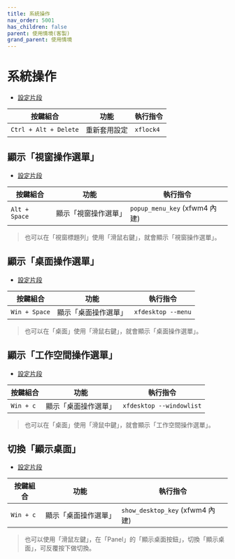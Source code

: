 ```yaml
---
title: 系統操作
nav_order: 5001
has_children: false
parent: 使用情境(客製)
grand_parent: 使用情境
---
```



# 系統操作


* [設定片段](https://github.com/samwhelp/note-about-xfce/blob/gh-pages/_demo/config/xfce-config/main/config/xfce4/xfconf/xfce-perchannel-xml/xfce4-keyboard-shortcuts.xml#L49)

| 按鍵組合           | 功能        | 執行指令             |
| ----------------- | ------------ | -------------------- |
| `Ctrl + Alt + Delete`  | 重新套用設定 | `xflock4` |


## 顯示「視窗操作選單」

* [設定片段](https://github.com/samwhelp/note-about-xfce/blob/gh-pages/_demo/config/xfce-config/main/config/xfce4/xfconf/xfce-perchannel-xml/xfce4-keyboard-shortcuts.xml#L171)

| 按鍵組合           | 功能        | 執行指令             |
| ----------------- | ------------ | -------------------- |
| `Alt + Space`  | 顯示「視窗操作選單」 | `popup_menu_key` (xfwm4 內建) |

> 也可以在「視窗標題列」使用「滑鼠右鍵」，就會顯示「視窗操作選單」。


## 顯示「桌面操作選單」

* [設定片段](https://github.com/samwhelp/note-about-xfce/blob/gh-pages/_demo/config/xfce-config/main/config/xfce4/xfconf/xfce-perchannel-xml/xfce4-keyboard-shortcuts.xml#L72)

| 按鍵組合           | 功能        | 執行指令             |
| ----------------- | ------------ | -------------------- |
| `Win + Space`  | 顯示「桌面操作選單」 | `xfdesktop --menu` |

> 也可以在「桌面」使用「滑鼠右鍵」，就會顯示「桌面操作選單」。


## 顯示「工作空間操作選單」

* [設定片段](https://github.com/samwhelp/note-about-xfce/blob/gh-pages/_demo/config/xfce-config/main/config/xfce4/xfconf/xfce-perchannel-xml/xfce4-keyboard-shortcuts.xml#L73)

| 按鍵組合           | 功能        | 執行指令             |
| ----------------- | ------------ | -------------------- |
| `Win + c`  | 顯示「桌面操作選單」 | `xfdesktop --windowlist` |

> 也可以在「桌面」使用「滑鼠中鍵」，就會顯示「工作空間操作選單」。


## 切換「顯示桌面」

* [設定片段](https://github.com/samwhelp/note-about-xfce/blob/gh-pages/_demo/config/xfce-config/main/config/xfce4/xfconf/xfce-perchannel-xml/xfce4-keyboard-shortcuts.xml#L199)

| 按鍵組合           | 功能        | 執行指令             |
| ----------------- | ------------ | -------------------- |
| `Win + c`  | 顯示「桌面操作選單」 | `show_desktop_key` (xfwm4 內建) |

> 也可以使用「滑鼠左鍵」，在「Panel」的「顯示桌面按鈕」，切換「顯示桌面」，可反覆按下做切換。
